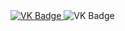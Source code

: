 <div id="badges" align ="center">
<a href= " https://vk.com/veryblacktea ">
</div>

<img src = "https://img.shields.io/badge/VK-blue?style=for-the-badge&logo=VK&logoColor=white" alt="VK Badge"/>
</a>
<a href= " https://mail.google.com/mail/u/0/#inbox ">
</a>

<img src = "https://img.shields.io/badge/EMAIL-red?style=for-the-badge&logo=Gmail&logoColor=white" alt="VK Badge"/>

